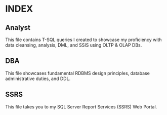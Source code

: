 # INDEX

## Analyst
This file contains T-SQL queries I created to showcase my proficiency with data cleansing, analysis, DML, and SSIS using OLTP & OLAP DBs.

## DBA
This file showcases fundamental RDBMS design principles, database administrative duties, and DDL. 

## SSRS
This file takes you to my SQL Server Report Services (SSRS) Web Portal.

